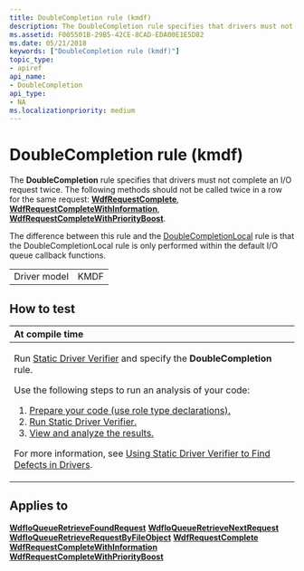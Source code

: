 ```yaml
---
title: DoubleCompletion rule (kmdf)
description: The DoubleCompletion rule specifies that drivers must not complete an I/O request twice.
ms.assetid: F005501B-29B5-42CE-8CAD-EDA00E1E5D82
ms.date: 05/21/2018
keywords: ["DoubleCompletion rule (kmdf)"]
topic_type:
- apiref
api_name:
- DoubleCompletion
api_type:
- NA
ms.localizationpriority: medium
---
```


# DoubleCompletion rule (kmdf)


The **DoubleCompletion** rule specifies that drivers must not complete an I/O request twice. The following methods should not be called twice in a row for the same request: [**WdfRequestComplete**](https://docs.microsoft.com/windows-hardware/drivers/ddi/wdfrequest/nf-wdfrequest-wdfrequestcomplete), [**WdfRequestCompleteWithInformation**](https://docs.microsoft.com/windows-hardware/drivers/ddi/wdfrequest/nf-wdfrequest-wdfrequestcompletewithinformation), [**WdfRequestCompleteWithPriorityBoost**](https://docs.microsoft.com/windows-hardware/drivers/ddi/wdfrequest/nf-wdfrequest-wdfrequestcompletewithpriorityboost).

The difference between this rule and the [DoubleCompletionLocal](kmdf-doublecompletionlocal.md) rule is that the DoubleCompletionLocal rule is only performed within the default I/O queue callback functions.

|              |      |
|--------------|------|
| Driver model | KMDF |

How to test
-----------

<table>
<colgroup>
<col width="100%" />
</colgroup>
<thead>
<tr class="header">
<th align="left">At compile time</th>
</tr>
</thead>
<tbody>
<tr class="odd">
<td align="left"><p>Run <a href="https://docs.microsoft.com/windows-hardware/drivers/devtest/static-driver-verifier" data-raw-source="[Static Driver Verifier](https://docs.microsoft.com/windows-hardware/drivers/devtest/static-driver-verifier)">Static Driver Verifier</a> and specify the <strong>DoubleCompletion</strong> rule.</p>
Use the following steps to run an analysis of your code:
<ol>
<li><a href="https://docs.microsoft.com/windows-hardware/drivers/devtest/using-static-driver-verifier-to-find-defects-in-drivers#preparing-your-source-code" data-raw-source="[Prepare your code (use role type declarations).](https://docs.microsoft.com/windows-hardware/drivers/devtest/using-static-driver-verifier-to-find-defects-in-drivers#preparing-your-source-code)">Prepare your code (use role type declarations).</a></li>
<li><a href="https://docs.microsoft.com/windows-hardware/drivers/devtest/using-static-driver-verifier-to-find-defects-in-drivers#running-static-driver-verifier" data-raw-source="[Run Static Driver Verifier.](https://docs.microsoft.com/windows-hardware/drivers/devtest/using-static-driver-verifier-to-find-defects-in-drivers#running-static-driver-verifier)">Run Static Driver Verifier.</a></li>
<li><a href="https://docs.microsoft.com/windows-hardware/drivers/devtest/using-static-driver-verifier-to-find-defects-in-drivers#viewing-and-analyzing-the-results" data-raw-source="[View and analyze the results.](https://docs.microsoft.com/windows-hardware/drivers/devtest/using-static-driver-verifier-to-find-defects-in-drivers#viewing-and-analyzing-the-results)">View and analyze the results.</a></li>
</ol>
<p>For more information, see <a href="https://docs.microsoft.com/windows-hardware/drivers/devtest/using-static-driver-verifier-to-find-defects-in-drivers" data-raw-source="[Using Static Driver Verifier to Find Defects in Drivers](https://docs.microsoft.com/windows-hardware/drivers/devtest/using-static-driver-verifier-to-find-defects-in-drivers)">Using Static Driver Verifier to Find Defects in Drivers</a>.</p></td>
</tr>
</tbody>
</table>

Applies to
----------

[**WdfIoQueueRetrieveFoundRequest**](https://docs.microsoft.com/windows-hardware/drivers/ddi/wdfio/nf-wdfio-wdfioqueueretrievefoundrequest)
[**WdfIoQueueRetrieveNextRequest**](https://docs.microsoft.com/windows-hardware/drivers/ddi/wdfio/nf-wdfio-wdfioqueueretrievenextrequest)
[**WdfIoQueueRetrieveRequestByFileObject**](https://docs.microsoft.com/windows-hardware/drivers/ddi/wdfio/nf-wdfio-wdfioqueueretrieverequestbyfileobject)
[**WdfRequestComplete**](https://docs.microsoft.com/windows-hardware/drivers/ddi/wdfrequest/nf-wdfrequest-wdfrequestcomplete)
[**WdfRequestCompleteWithInformation**](https://docs.microsoft.com/windows-hardware/drivers/ddi/wdfrequest/nf-wdfrequest-wdfrequestcompletewithinformation)
[**WdfRequestCompleteWithPriorityBoost**](https://docs.microsoft.com/windows-hardware/drivers/ddi/wdfrequest/nf-wdfrequest-wdfrequestcompletewithpriorityboost)
 

 






